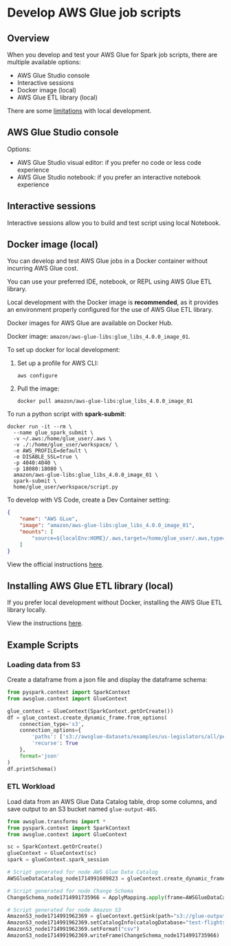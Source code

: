 # Develop AWS Glue job scripts

## Overview

When you develop and test your AWS Glue for Spark job scripts, there are multiple available options:
- AWS Glue Studio console
- Interactive sessions
- Docker image (local)
- AWS Glue ETL library (local)

There are some [limitations](https://docs.aws.amazon.com/glue/latest/dg/aws-glue-programming-etl-libraries.html#local-dev-restrictions) with local development.


## AWS Glue Studio console

Options:
- AWS Glue Studio visual editor: if you prefer no code or less code experience
- AWS Glue Studio notebook: if you prefer an interactive notebook experience


## Interactive sessions

Interactive sessions allow you to build and test script using local Notebook.


## Docker image (local)

You can develop and test AWS Glue jobs in a Docker container without incurring AWS Glue cost.

You can use your preferred IDE, notebook, or REPL using AWS Glue ETL library.

Local development with the Docker image is **recommended**, as it provides an environment properly configured for the use of AWS Glue ETL library.

Docker images for AWS Glue are available on Docker Hub.

Docker image: `amazon/aws-glue-libs:glue_libs_4.0.0_image_01`.

To set up docker for local development:

1. Set up a profile for AWS CLI:
    ```shell
    aws configure
    ```
2. Pull the image:
    ```shell
    docker pull amazon/aws-glue-libs:glue_libs_4.0.0_image_01
    ```

To run a python script with **spark-submit**:
```shell
docker run -it --rm \
  --name glue_spark_submit \
  -v ~/.aws:/home/glue_user/.aws \
  -v ./:/home/glue_user/workspace/ \
  -e AWS_PROFILE=default \
  -e DISABLE_SSL=true \
  -p 4040:4040 \
  -p 18080:18080 \
  amazon/aws-glue-libs:glue_libs_4.0.0_image_01 \
  spark-submit \
  home/glue_user/workspace/script.py
```

To develop with VS Code, create a Dev Container setting:
```json filename=".devcontainer/devcontainer.json"
{
	"name": "AWS GLue",
	"image": "amazon/aws-glue-libs:glue_libs_4.0.0_image_01",
	"mounts": [
		"source=${localEnv:HOME}/.aws,target=/home/glue_user/.aws,type=bind,consistency=cached"
	]
}
```

View the official instructions [here](https://docs.aws.amazon.com/glue/latest/dg/aws-glue-programming-etl-libraries.html#develop-local-docker-image).


## Installing AWS Glue ETL library (local)

If you prefer local development without Docker, installing the AWS Glue ETL library locally.

View the instructions [here](https://docs.aws.amazon.com/glue/latest/dg/aws-glue-programming-etl-libraries.html#develop-local-python).


## Example Scripts

### Loading data from S3

Create a dataframe from a json file and display the dataframe schema:
```py
from pyspark.context import SparkContext
from awsglue.context import GlueContext

glue_context = GlueContext(SparkContext.getOrCreate())
df = glue_context.create_dynamic_frame.from_options(
    connection_type='s3',
    connection_options={
        'paths': ['s3://awsglue-datasets/examples/us-legislators/all/persons.json'],
        'recurse': True
    },
    format='json'
)
df.printSchema()
```

### ETL Workload

Load data from an AWS Glue Data Catalog table, drop some columns, and save output to an S3 bucket named `glue-output-465`.

```py
from awsglue.transforms import *
from pyspark.context import SparkContext
from awsglue.context import GlueContext

sc = SparkContext.getOrCreate()
glueContext = GlueContext(sc)
spark = glueContext.spark_session

# Script generated for node AWS Glue Data Catalog
AWSGlueDataCatalog_node1714991609823 = glueContext.create_dynamic_frame.from_catalog(database="test-flights-db", table_name="flight-scsv", transformation_ctx="AWSGlueDataCatalog_node1714991609823")

# Script generated for node Change Schema
ChangeSchema_node1714991735966 = ApplyMapping.apply(frame=AWSGlueDataCatalog_node1714991609823, mappings=[("year", "long", "new_year", "long")], transformation_ctx="ChangeSchema_node1714991735966")

# Script generated for node Amazon S3
AmazonS3_node1714991962369 = glueContext.getSink(path="s3://glue-output-465", connection_type="s3", updateBehavior="UPDATE_IN_DATABASE", partitionKeys=[], enableUpdateCatalog=True, transformation_ctx="AmazonS3_node1714991962369")
AmazonS3_node1714991962369.setCatalogInfo(catalogDatabase="test-flights-db",catalogTableName="flight-output")
AmazonS3_node1714991962369.setFormat("csv")
AmazonS3_node1714991962369.writeFrame(ChangeSchema_node1714991735966)
```
